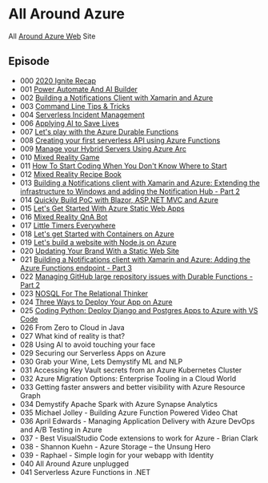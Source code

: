 # All Around Azure

All [Around Azure Web](https://blog.allaroundazure.com/) Site

## Episode
- 000 [2020 Ignite Recap](episodes/000)
- 001 [Power Automate And AI Builder](episodes/001)
- 002 [Building a Notifications Client with Xamarin and Azure](episodes/002)
- 003 [Command Line Tips & Tricks](episodes/003)
- 004 [Serverless Incident Management](episodes/004)
- 006 [Applying AI to Save Lives](episodes/006)
- 007 [Let's play with the Azure Durable Functions](episodes/007)
- 008 [Creating your first serverless API using Azure Functions](episodes/008)
- 009 [Manage your Hybrid Servers Using Azure Arc](episodes/009)
- 010 [Mixed Reality Game](episodes/010)
- 011 [How To Start Coding When You Don't Know Where to Start](episodes/011)
- 012 [Mixed Reality Recipe Book](episodes/012) 
- 013 [Building a Notifications client with Xamarin and Azure: Extending the infrastructure to Windows and adding the Notification Hub - Part 2](episodes/013)
- 014 [Quickly Build PoC with Blazor, ASP.NET MVC and Azure](episodes/014)
- 015 [Let's Get Started With Azure Static Web Apps](episodes/015)
- 016 [Mixed Reality QnA Bot](episodes/016)
- 017 [Little Timers Everywhere](episodes/017)
- 018 [Let's get Started with Containers on Azure](episodes/018)
- 019 [Let's build a website with Node.js on Azure](episodes/019)
- 020 [Updating Your Brand With a Static Web Site](episodes/020)
- 021 [Building a Notifications client with Xamarin and Azure: Adding the Azure Functions endpoint - Part 3](episodes/021)
- 022 [Managing GitHub large repository issues with Durable Functions - Part 2](episodes/022)
- 023 [NOSQL For The Relational Thinker](episodes/023)
- 024 [Three Ways to Deploy Your App on Azure](episodes/024)
- 025 [Coding Python: Deploy Django and Postgres Apps to Azure with VS Code](episodes/025)
- 026 From Zero to Cloud in Java
- 027 What kind of reality is that?
- 028 Using AI to avoid touching your face
- 029 Securing our Serverless Apps on Azure
- 030 Grab your Wine, Lets Demystify ML and NLP
- 031 Accessing Key Vault secrets from an Azure Kubernetes Cluster
- 032 Azure Migration Options: Enterprise Tooling in a Cloud World
- 033 Getting faster answers and better visibility with Azure Resource Graph
- 034 Demystify Apache Spark with Azure Synapse Analytics
- 035 Michael Jolley - Building Azure Function Powered Video Chat
- 036 April Edwards - Managing Application Delivery with Azure DevOps and A/B Testing in Azure
- 037 - Best VisualStudio Code extensions to work for Azure - Brian Clark
- 038 - Shannon Kuehn - Azure Storage – the Unsung Hero
- 039 - Raphael - Simple login for your webapp with Identity
- 040 All Around Azure unplugged
- 041 Serverless Azure Functions in .NET 


